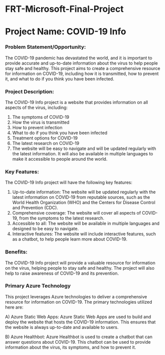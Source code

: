 # FRT-Microsoft-Final-Project 

# Project Name: COVID-19 Info

### Problem Statement/Opportunity:

The COVID-19 pandemic has devastated the world, and it is important to provide accurate and up-to-date information about the virus to help people stay safe and healthy. This project aims to create a comprehensive resource for information on COVID-19, including how it is transmitted, how to prevent it, and what to do if you think you have been infected.

### Project Description:

The COVID-19 Info project is a website that provides information on all aspects of the virus, including:

1) The symptoms of COVID-19
2) How the virus is transmitted
3) How to prevent infection
4) What to do if you think you have been infected
5) Treatment options for COVID-19
6) The latest research on COVID-19
7) The website will be easy to navigate and will be updated regularly with the latest information. It will also be available in multiple languages to make it accessible to people around the world.

### Key Features:

The COVID-19 Info project will have the following key features:

1) Up-to-date information: The website will be updated regularly with the latest information on COVID-19 from reputable sources, such as the World Health Organization (WHO) and the Centers for Disease Control and Prevention (CDC).
2) Comprehensive coverage: The website will cover all aspects of COVID-19, from the symptoms to the latest research.
3) Accessible to all: The website will be available in multiple languages and designed to be easy to navigate.
4) Interactive features: The website will include interactive features, such as a chatbot, to help people learn more about COVID-19.

### Benefits:

The COVID-19 Info project will provide a valuable resource for information on the virus, helping people to stay safe and healthy. The project will also help to raise awareness of COVID-19 and its prevention.

### Primary Azure Technology

This project leverages Azure technologies to deliver a comprehensive resource for information on COVID-19. The primary technologies utilized here are:

A) Azure Static Web Apps: Azure Static Web Apps are used to build and deploy the website that hosts the COVID-19 information. This ensures that the website is always up-to-date and available to users.

B) Azure Healthbot: Azure Healthbot is used to create a chatbot that can answer questions about COVID-19. This chatbot can be used to provide information about the virus, its symptoms, and how to prevent it.
